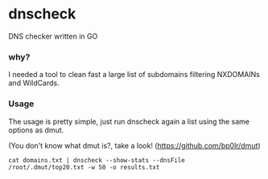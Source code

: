 # dnscheck
DNS checker written in GO

### why?

I needed a tool to clean fast a large list of subdomains filtering NXDOMAINs and WildCards.

### Usage

The usage is pretty simple, just run dnscheck again a list using the same options as dmut.

(You don't know what dmut is?, take a look! (https://github.com/bp0lr/dmut)

`
cat domains.txt | dnscheck --show-stats --dnsFile /root/.dmut/top20.txt -w 50 -o results.txt
`
